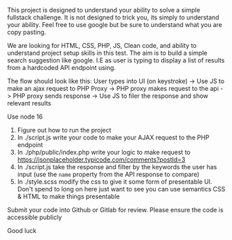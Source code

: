 This project is designed to understand your ability to solve a simple fullstack challenge.
It is not designed to trick you, its simply to understand your ability.
Feel free to use google but be sure to understand what you are copy pasting.

We are looking for HTML, CSS, PHP, JS, Clean code, and ability to understand project setup skills in this test.
The aim is to build a simple search suggestion like google. I.E as user is typing to display a list of results from a hardcoded API endpoint using.

The flow should look like this:
User types into UI (on keystroke) -> Use JS to make an ajax request to PHP Proxy -> PHP proxy makes request to the api -> PHP proxy sends response -> Use JS to filer the response and show relevant results

Use node 16

1. Figure out how to run the project
2. In ./script.js write your code to make your AJAX request to the PHP endpoint
3. In ./php/public/index.php write your logic to make request to https://jsonplaceholder.typicode.com/comments?postId=3
4. In ./script.js take the response and filter by the keywords the user has input (use the `name` property from the API response to compare)
5. In ./style.scss modify the css to give it some form of presentable UI. Don't spend to long on here just want to see you can use semantics CSS & HTML to make things presentable


Submit your code into Github or Gitlab for review. Please ensure the code is accessible publicly

Good luck
